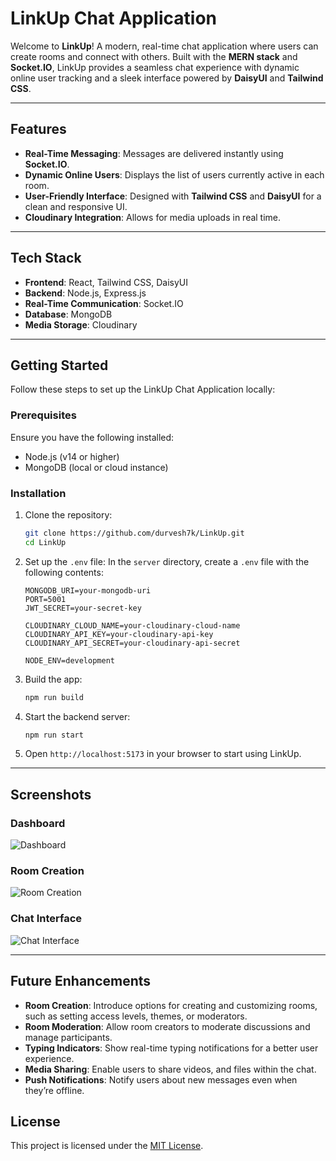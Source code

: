 
# LinkUp Chat Application

Welcome to **LinkUp**! A modern, real-time chat application where users can create rooms and connect with others. Built with the **MERN stack** and **Socket.IO**, LinkUp provides a seamless chat experience with dynamic online user tracking and a sleek interface powered by **DaisyUI** and **Tailwind CSS**.

---

## Features

- **Real-Time Messaging**: Messages are delivered instantly using **Socket.IO**.
- **Dynamic Online Users**: Displays the list of users currently active in each room.
- **User-Friendly Interface**: Designed with **Tailwind CSS** and **DaisyUI** for a clean and responsive UI.
- **Cloudinary Integration**: Allows for media uploads in real time.

---

## Tech Stack

- **Frontend**: React, Tailwind CSS, DaisyUI
- **Backend**: Node.js, Express.js
- **Real-Time Communication**: Socket.IO
- **Database**: MongoDB
- **Media Storage**: Cloudinary

---

## Getting Started

Follow these steps to set up the LinkUp Chat Application locally:

### Prerequisites

Ensure you have the following installed:
- Node.js (v14 or higher)
- MongoDB (local or cloud instance)

### Installation

1. Clone the repository:
   ```bash
   git clone https://github.com/durvesh7k/LinkUp.git
   cd LinkUp
   ```

2. Set up the `.env` file:
In the `server` directory, create a `.env` file with the following contents:

     ```env
     MONGODB_URI=your-mongodb-uri
     PORT=5001
     JWT_SECRET=your-secret-key

     CLOUDINARY_CLOUD_NAME=your-cloudinary-cloud-name
     CLOUDINARY_API_KEY=your-cloudinary-api-key
     CLOUDINARY_API_SECRET=your-cloudinary-api-secret

     NODE_ENV=development
     ```

3. Build the app:
   ```bash
   npm run build
   ```

5. Start the backend server:
   ```bash
   npm run start
   ```

6. Open `http://localhost:5173` in your browser to start using LinkUp.

---

## Screenshots

### Dashboard
![Dashboard](assets/screenshots/dashboard.png)

### Room Creation
![Room Creation](assets/screenshots/room_creation.png)

### Chat Interface
![Chat Interface](assets/screenshots/chat_interface.png)

---

## Future Enhancements

- **Room Creation**: Introduce options for creating and customizing rooms, such as setting access levels, themes, or moderators.
- **Room Moderation**: Allow room creators to moderate discussions and manage participants.
- **Typing Indicators**: Show real-time typing notifications for a better user experience.
- **Media Sharing**: Enable users to share videos, and files within the chat.
- **Push Notifications**: Notify users about new messages even when they’re offline.

## License

This project is licensed under the [MIT License](LICENSE).